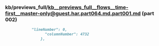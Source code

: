 ### kb/previews_full/kb__previews_full__flows__time-first__master-only@guest.har.part064.md.part001.md (part 002)

```md
            "lineNumber": 0,
                  "columnNumber": 4732
                },
    
```

```
